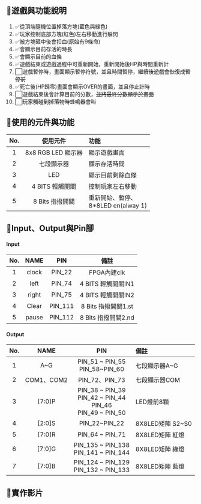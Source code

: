 ## 💫遊戲與功能說明
1. ✅從頂端隨機位置掉落方塊(藍色與綠色)
2. ✅玩家控制底部方塊(紅色)左右移動進行躲閃
3. ✅被方塊砸中後會扣血(原始有9條命)
4. ✅會顯示目前存活的時長
5. ✅會顯示目前的血條
6. ✅遊戲結束或遊戲過程中可重新開始，重新開始後HP與時間重新計
7. ⬜遊戲暫停時，畫面顯示暫停符號，並且時間暫停，~~繼續後遊戲會恢復成暫停前~~
8. ✅死亡後(HP歸零)畫面會顯示OVER的畫面，並且停止計時
9. ⬜遊戲結束後會計算目前的分數，~~並將最終分數顯示於畫面~~
10. ⬜~~玩家觸碰到掉落物時蜂鳴器會叫~~

## 💫使用的元件與功能
| No. | 使用元件 | 功能 |
| :---: |:---:| :---|
| 1 |8x8 RGB LED 顯示器 | 顯示遊戲畫面 |
| 2 |七段顯示器          | 顯示存活時間 |
| 3 |LED               | 顯示目前剩餘血條|
| 4 |4 BITS 輕觸開關    | 控制玩家左右移動|
| 5 |8 Bits 指撥開關    | 重新開始、暫停、<br>8*8LED en(alway 1)|

## 💫Input、Output與Pin腳
#### Input
|No.| NAME | PIN | 備註 |
| :---: |:---:| :---: |:---: |
|1| clock | PIN_22 | FPGA內建clk|
|2| left  | PIN_74 |4 BITS 輕觸開關IN1|
|3| right | PIN_75 |4 BITS 輕觸開關IN2|
|4| Clear | PIN_111 |8 Bits 指撥開關1.st |
|5| pause | PIN_112 |8 Bits 指撥開關2.nd |
#### Output
|No.| NAME | PIN | 備註 |
| :---: |:---:| :---: |:---|
|1| A~G        |PIN_51 ~ PIN_55<br>PIN_58~PIN_60                                 |七段顯示器A~G|
|2| COM1、COM2 | PIN_72、PIN_73                                                   |七段顯示器COM|
|3| [7:0]P     |PIN_38 ~ PIN_39<br> PIN_42 ~ PIN_44<br> PIN_46<br>PIN_49 ~ PIN_50|LED燈前8顆|
|4| [2:0]S     | PIN_22~PIN_22                                                   | 8X8LED矩陣 S2~S0|
|5| [7:0]R     | PIN_64 ~ PIN_71                                                 | 8X8LED矩陣 紅燈 |
|6| [7:0]G     | PIN_135 ~ PIN_138<br>PIN_141 ~ PIN_144                            | 8X8LED矩陣 綠燈 |
|7| [7:0]B     | PIN_124 ~ PIN_129<br>PIN_132 ~ PIN_133                          | 8X8LED矩陣 藍燈 |


## 💫實作影片

